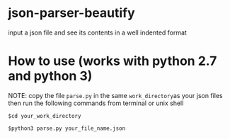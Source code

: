 # json-parser-beautify
input a json file and see its contents in a well indented format

# How to use (works with python 2.7 and python 3)

NOTE: copy the file `parse.py` in the same `work_directory`as your json files then run the following commands from terminal or unix shell

`$cd your_work_directory`

`$python3 parse.py your_file_name.json`
